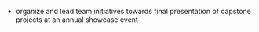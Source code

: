 - organize and lead team initiatives towards final presentation of capstone projects at an annual showcase event